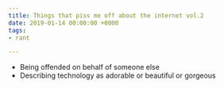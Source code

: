 ```yaml
---
title: Things that piss me off about the internet vol.2
date: 2019-01-14 00:00:00 +0000
tags:
- rant

---
```

* Being offended on behalf of someone else
* Describing technology as adorable or beautiful or gorgeous
